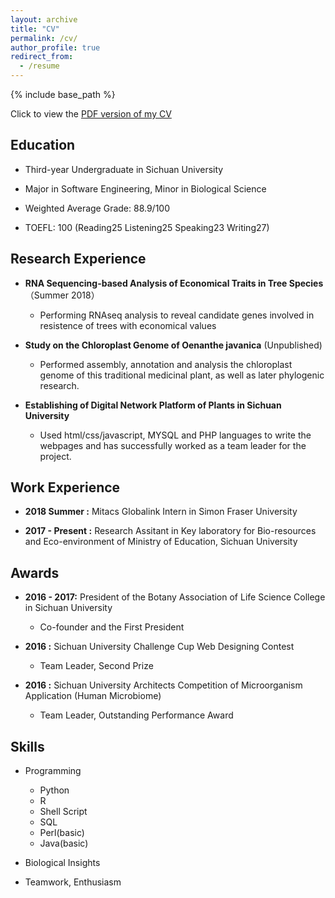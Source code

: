 ```yaml
---
layout: archive
title: "CV"
permalink: /cv/
author_profile: true
redirect_from:
  - /resume
---
```


{% include base_path %}

Click to view the [PDF version of my CV](https://imengyuan.github.io/files/cv_mengyuan.pdf)


## Education

* Third-year Undergraduate in Sichuan University

* Major in Software Engineering, Minor in Biological Science

* Weighted Average Grade: 88.9/100      

* TOEFL: 100 (Reading25 Listening25 Speaking23 Writing27)


## Research Experience

* __RNA Sequencing-based Analysis of Economical Traits in Tree Species__（Summer 2018）
  * Performing RNAseq analysis to reveal candidate genes involved in resistence of trees with economical values

* __Study on the Chloroplast Genome of Oenanthe javanica__
(Unpublished)
  * Performed assembly, annotation and analysis the chloroplast genome of this traditional medicinal plant, as well as later phylogenic research. 

* __Establishing of Digital Network Platform of Plants in Sichuan University__
  * Used html/css/javascript, MYSQL and PHP languages to write the webpages and has successfully worked as a team leader for the project.


## Work Experience
* __2018 Summer :__ Mitacs Globalink Intern in Simon Fraser University

* __2017 - Present :__ Research Assitant in Key laboratory for Bio-resources and Eco-environment of Ministry of Education, Sichuan University



## Awards
* __2016 - 2017:__ President of the Botany Association of Life Science College in Sichuan University
  * Co-founder and the First President

* __2016 :__ Sichuan University Challenge Cup Web Designing Contest
  * Team Leader, Second Prize

* __2016 :__ Sichuan University Architects Competition of Microorganism Application (Human Microbiome)
  * Team Leader, Outstanding Performance Award



## Skills

* Programming
  * Python
  * R
  * Shell Script
  * SQL
  * Perl(basic)
  * Java(basic)

* Biological Insights

* Teamwork, Enthusiasm 



  

